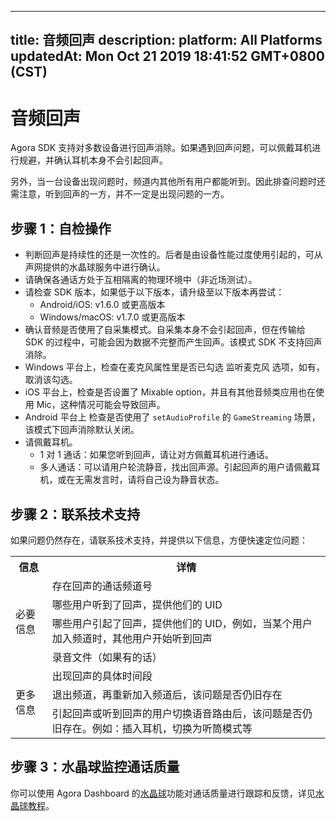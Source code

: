 
---
title: 音频回声
description: 
platform: All Platforms
updatedAt: Mon Oct 21 2019 18:41:52 GMT+0800 (CST)
---
# 音频回声
Agora SDK 支持对多数设备进行回声消除。如果遇到回声问题，可以佩戴耳机进行规避，并确认耳机本身不会引起回声。

另外，当一台设备出现问题时，频道内其他所有用户都能听到。因此排查问题时还需注意，听到回声的一方，并不一定是出现问题的一方。

## 步骤 1：自检操作

* 判断回声是持续性的还是一次性的。后者是由设备性能过度使用引起的，可从声网提供的水晶球服务中进行确认。
* 请确保各通话方处于互相隔离的物理环境中（非近场测试）。
* 请检查 SDK 版本，如果低于以下版本，请升级至以下版本再尝试：
	* Android/iOS: v1.6.0 或更高版本
	* Windows/macOS: v1.7.0 或更高版本
* 确认音频是否使用了自采集模式。自采集本身不会引起回声，但在传输给 SDK 的过程中，可能会因为数据不完整而产生回声。该模式 SDK 不支持回声消除。
* Windows 平台上，检查在麦克风属性里是否已勾选 监听麦克风 选项，如有，取消该勾选。
* iOS 平台上，检查是否设置了 Mixable option，并且有其他音频类应用也在使用 Mic，这种情况可能会导致回声。
* Android 平台上 检查是否使用了 `setAudioProfile` 的 `GameStreaming` 场景，该模式下回声消除默认关闭。
* 请佩戴耳机。
	* 1 对 1 通话：如果您听到回声，请让对方佩戴耳机进行通话。
	* 多人通话：可以请用户轮流静音，找出回声源。引起回声的用户请佩戴耳机，或在无需发言时，请将自己设为静音状态。

## 步骤 2：联系技术支持

如果问题仍然存在，请联系技术支持，并提供以下信息，方便快速定位问题：

<table>
  <tr>
    <th>信息</th>
    <th>详情</th>
  </tr>
  <tr>
    <td rowspan="4">必要信息</td>
    <td>存在回声的通话频道号</td>
  </tr>
  <tr>
    <td>哪些用户听到了回声，提供他们的 UID</td>
  </tr>
  <tr>
    <td>哪些用户引起了回声，提供他们的 UID，例如，当某个用户加入频道时，其他用户开始听到回声</td>
  </tr>
  <tr>
    <td>录音文件（如果有的话）</td>
  </tr>
  <tr>
    <td rowspan="3">更多信息</td>
    <td>出现回声的具体时间段</td>
  </tr>
  <tr>
    <td>退出频道，再重新加入频道后，该问题是否仍旧存在</td>
  </tr>
  <tr>
    <td>引起回声或听到回声的用户切换语音路由后，该问题是否仍旧存在。例如：插入耳机，切换为听筒模式等</td>
  </tr>
</table>

## 步骤 3：水晶球监控通话质量

你可以使用 Agora Dashboard 的[水晶球](https://dashboard.agora.io/analytics/call/search)功能对通话质量进行跟踪和反馈，详见[水晶球教程](https://dashboard.agora.io/analytics/call/tutorial?_ga=2.197716463.1125435494.1542623251-764614247.1539586349)。


